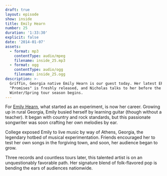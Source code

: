 ```yaml
---
draft: true
layout: episode
show: inside
title: Emily Hearn
number: 25
duration: '1:33:30'
explicit: false
date: '2014-01-07'
assets:
  - format: mp3
    contentType: audio/mpeg
    filename: inside_25.mp3
  - format: ogg
    contentType: audio/ogg
    filename: inside_25.ogg
description: >-
  Griffin, Georgia native Emily Hearn is our guest today. Her latest EP,
  "Promises" is freshly released, and Nicholas talks to her before the
  Winter/Spring tour season begins.
---
```

For [Emily Hearn](http://emilyhearn.com), what started as an experiment, is now her career. Growing up in rural Georgia, Emily busied herself by learning guitar (though without a teacher). It began with country and rock standards, but this passionate songwriter was soon crafting her own melodies by ear.

College exposed Emily to live music by way of Athens, Georgia, the legendary hotbed of musical experimentation. Friends encouraged her to test her own songs in the forgiving town, and soon, her audience began to grow.

Three records and countless tours later, this talented artist is on an unquestionably favorable path. Her signature blend of folk-flavored pop is bending the ears of audiences nationwide.
